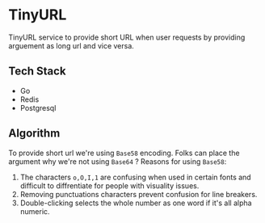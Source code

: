 # TinyURL

TinyURL service to provide short URL when user requests by providing arguement as long url and vice versa.

## Tech Stack

- Go
- Redis
- Postgresql

## Algorithm

To provide short url we're using `Base58` encoding. Folks can place the argument why we're not using `Base64` ? 
Reasons for using `Base58`:

1. The characters `o,O,I,1` are confusing when used in certain fonts and difficult to diffrentiate for people with visuality issues.
2. Removing punctuations characters prevent confusion for line breakers.
3. Double-clicking selects the whole number as one word if it's all alpha numeric.

##


